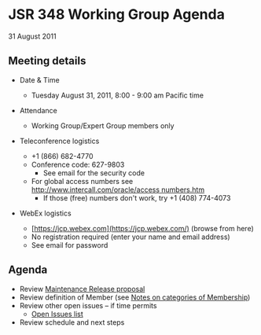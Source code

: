 # JSR 348 Working Group Agenda  
31 August 2011

## Meeting details

*   Date & Time
    *   Tuesday August 31, 2011, 8:00 - 9:00 am Pacific time
*   Attendance
    *   Working Group/Expert Group members only  

*   Teleconference logistics
    *   +1 (866) 682-4770
    *   Conference code: 627-9803
        *   See email for the security code
    *   For global access numbers see [http://www.intercall.com/oracle/access numbers.htm](http://www.intercall.com/oracle/access_numbers.htm)
        *   If those (free) numbers don't work, try +1 (408) 774-4073
*   WebEx logistics
    *   [https://jcp.webex.com](https://jcp.webex.com/) (browse from here)
    *   No registration required (enter your name and email address)
    *   See email for password

## **Agenda**

*   Review [Maintenance Release proposal](https://github.com/apastsya/files/jsr348/Working%20documents/Maintenance-AUG-29-2011.md)
*   Review definition of Member (see [Notes on categories of Membership](https://github.com/apastsya/files/jsr348/Working%20documents/Membership-AUG-31-2011.md))
*   Review other open issues – if time permits
    *   [Open Issues list](https://github.com/apastsya/files/jsr348/Meeting%20Materials/OpenIssues-2011-08-31.md)
*   Review schedule and next steps